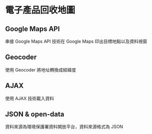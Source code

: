 # 電子產品回收地圖

## Google Maps API
串接 Google Maps API 技術在 Google Maps 印出目標地點以及資料視窗

## Geocoder
使用 Geocoder 將地址轉換成經緯度

## AJAX
使用 AJAX 技術載入資料

## JSON & open-data 
資料來源為環境保護署資料開放平台，資料來源格式為 JSON
